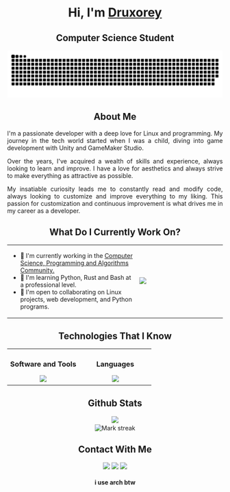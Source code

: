 
<!--! Title !-->

<h1 align="center">Hi, I'm <a href="https://druxorey.github.io/druxorey/">Druxorey</a></h1>
<h2 align="center">Computer Science Student</h1>

![snake](resources/grid-snake.svg)

<!--! About Me !-->

<h2 align="center">About Me</h2>

<div style="text-align:justify;">
    <p>I'm a passionate developer with a deep love for Linux and programming. My journey in the tech world started when I was a child, diving into game development with Unity and GameMaker Studio.</p>
    <p>Over the years, I've acquired a wealth of skills and experience, always looking to learn and improve. I have a love for aesthetics and always strive to make everything as attractive as possible.</p>
    <p>My insatiable curiosity leads me to constantly read and modify code, always looking to customize and improve everything to my liking. This passion for customization and continuous improvement is what drives me in my career as a developer.</p>
</div>

<!--! What Do I Currently Work On? !-->

<h2 align="center">What Do I Currently Work On?</h2>

<table align="center">

<td width=60%>

* 🚀  I'm currently working in the [Computer Science, Programming and Algorithms Community.](http://cipalonline.github.io/)
* 🧠  I'm learning Python, Rust and Bash at a professional level.
* 🤝  I'm open to collaborating on Linux projects, web development, and Python programs.

</td>
<td text-align=center>
    <div><img src="https://github-readme-stats.vercel.app/api/top-langs/?username=Druxorey&langs_count=10&theme=dracula&layout=compact&border_color=ff6e96&bg_color=00000000&"/></div>
</td>

</table>

<!--! Technologies That I Know !-->

<h2 align="center">Technologies That I Know</h2>

<table align="center">

<td style="width:50%; text-align:center; vertical-align: top;">
<h3 align="center">Software and Tools</h3>
<img src="https://skillicons.dev/icons?i=discord,ps,ai,github,vscode,,neovim,linux,arch&perline=5"/>
</td>

<td style="width:50%; text-align:center; vertical-align: top;">
<h3 align="center">Languages</h3>
<img src="https://skillicons.dev/icons?i=git,html,css,bash,md,,neovim,py,anaconda&perline=5"/>
</td>

</table>

<!--! Github Stats !-->

<h2 align="center">Github Stats</h2>

<div align="center">
<img src="https://github-readme-stats.vercel.app/api?username=druxorey&theme=dracula&show_icons=true&count_private=true&border_color=ff6e96&bg_color=00000000&"/>
<br>
<img alt="Mark streak" src="https://github-readme-streak-stats.herokuapp.com/?user=druxorey&theme=dracula&border=ff6e96&background=00000000"/>
</div>

<!--! Contact With Me !-->

<h2 align="center">Contact With Me</h2>

<div align="center">

[<img src ="https://img.shields.io/badge/website-%23.svg?&style=for-the-badge&logo=www&logoColor=white%22&color=1F1F28">](https://druxorey.github.io/druxorey/)
[<img src="https://img.shields.io/badge/linkedin-%2312100E.svg?&style=for-the-badge&logo=linkedin&logoColor=white&color=1F1F28" />](https://www.linkedin.com/in/guillermo-galav%C3%ADs-065b4928b/)
[<img src="https://img.shields.io/badge/gmail-%2312100E.svg?&style=for-the-badge&logo=gmail&logoColor=white&color=1F1F28" />](mailto:druxorey@gmail.com)

</div>

<h4 align="center">i use arch btw</h5>
